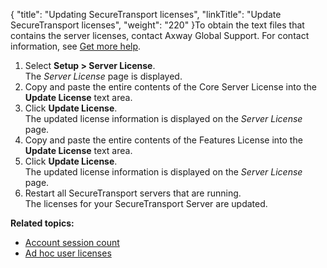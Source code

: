 {
    "title": "Updating SecureTransport licenses",
    "linkTitle": "Update SecureTransport licenses",
    "weight": "220"
}To obtain the text files that contains the server licenses, contact <span class="mc-variable axway_variables.Company_Name variable">Axway</span> Global Support. For contact information, see <a href="#" class="MCXref xref">Get more help</a>.

1.  Select **Setup > Server License**.  
    The *Server License* page is displayed.
2.  Copy and paste the entire contents of the Core Server License into the **Update License** text area.
3.  Click **Update License**.  
    The updated license information is displayed on the *Server License* page.
4.  Copy and paste the entire contents of the Features License into the **Update License** text area.
5.  Click **Update License**.  
    The updated license information is displayed on the *Server License* page.
6.  Restart all <span class="mc-variable axway_variables.Component_Short_Name variable">SecureTransport</span> servers that are running.  
    The licenses for your <span class="mc-variable axway_variables.Component_Short_Name variable">SecureTransport</span> Server are updated.

**Related topics:**

-   <a href="../c_st_account_session_count" class="MCXref xref">Account session count</a>
-   <a href="../c_st_adhoc_user_licenses" class="MCXref xref">Ad hoc user licenses</a>
